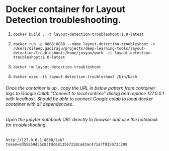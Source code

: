 # Docker container for Layout Detection troubleshooting.

1. `docker build . -t layout-detection-troubleshoot:1.0-latest`

2. `docker run -p 8888:8888 --name layout-detection-troubleshoot -v /Users/dileep.gadiraju/projects/deep-learning-tools/layout-detection/troubleshoot:/home/jovyan/work -it layout-detection-troubleshoot:1.0-latest`

3. `docker rm layout-detection-troubleshoot`

4. `docker exec -it layout-detection-troubleshoot /bin/bash`

###### Once the container is up , copy the URL in below pattern from container logs to Google Colab "Connect to local runtime" dialog and replace 127.0.0.1 with localhost. Should be able to connect Google colab to local docker container with all dependencies.

###### Open the jupyter notebook URL directly to browser and use the notebook for troubleshooting.

`http://127.0.0.1:8888/lab?token=8d55859d55c83fdc6813567220ca43ac471a7f915b73c299`